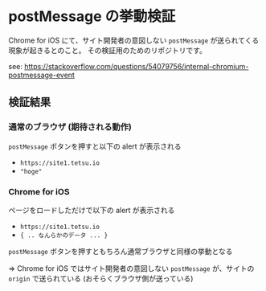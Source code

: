 # postMessage の挙動検証

Chrome for iOS にて、サイト開発者の意図しない `postMessage` が送られてくる現象が起きるとのこと。
その検証用のためのリポジトリです。

see: https://stackoverflow.com/questions/54079756/internal-chromium-postmessage-event

## 検証結果

### 通常のブラウザ (期待される動作)

`postMessage` ボタンを押すと以下の alert が表示される

* `https://site1.tetsu.io`
* `"hoge"`

### Chrome for iOS

ページをロードしただけで以下の alert が表示される

* `https://site1.tetsu.io`
* `{ .. なんらかのデータ ... }`

`postMessage` ボタンを押すともちろん通常ブラウザと同様の挙動となる


=> Chrome for iOS ではサイト開発者の意図しない `postMessage` が、サイトの `origin` で送られている (おそらくブラウザ側が送っている)

